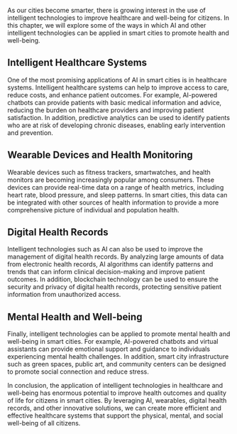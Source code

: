 
As our cities become smarter, there is growing interest in the use of intelligent technologies to improve healthcare and well-being for citizens. In this chapter, we will explore some of the ways in which AI and other intelligent technologies can be applied in smart cities to promote health and well-being.

Intelligent Healthcare Systems
------------------------------

One of the most promising applications of AI in smart cities is in healthcare systems. Intelligent healthcare systems can help to improve access to care, reduce costs, and enhance patient outcomes. For example, AI-powered chatbots can provide patients with basic medical information and advice, reducing the burden on healthcare providers and improving patient satisfaction. In addition, predictive analytics can be used to identify patients who are at risk of developing chronic diseases, enabling early intervention and prevention.

Wearable Devices and Health Monitoring
--------------------------------------

Wearable devices such as fitness trackers, smartwatches, and health monitors are becoming increasingly popular among consumers. These devices can provide real-time data on a range of health metrics, including heart rate, blood pressure, and sleep patterns. In smart cities, this data can be integrated with other sources of health information to provide a more comprehensive picture of individual and population health.

Digital Health Records
----------------------

Intelligent technologies such as AI can also be used to improve the management of digital health records. By analyzing large amounts of data from electronic health records, AI algorithms can identify patterns and trends that can inform clinical decision-making and improve patient outcomes. In addition, blockchain technology can be used to ensure the security and privacy of digital health records, protecting sensitive patient information from unauthorized access.

Mental Health and Well-being
----------------------------

Finally, intelligent technologies can be applied to promote mental health and well-being in smart cities. For example, AI-powered chatbots and virtual assistants can provide emotional support and guidance to individuals experiencing mental health challenges. In addition, smart city infrastructure such as green spaces, public art, and community centers can be designed to promote social connection and reduce stress.

In conclusion, the application of intelligent technologies in healthcare and well-being has enormous potential to improve health outcomes and quality of life for citizens in smart cities. By leveraging AI, wearables, digital health records, and other innovative solutions, we can create more efficient and effective healthcare systems that support the physical, mental, and social well-being of all citizens.
